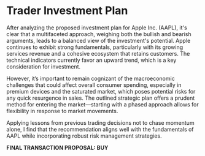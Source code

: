 # Trader Investment Plan

After analyzing the proposed investment plan for Apple Inc. (AAPL), it's clear that a multifaceted approach, weighing both the bullish and bearish arguments, leads to a balanced view of the investment's potential. Apple continues to exhibit strong fundamentals, particularly with its growing services revenue and a cohesive ecosystem that retains customers. The technical indicators currently favor an upward trend, which is a key consideration for investment.

However, it’s important to remain cognizant of the macroeconomic challenges that could affect overall consumer spending, especially in premium devices and the saturated market, which poses potential risks for any quick resurgence in sales. The outlined strategic plan offers a prudent method for entering the market—starting with a phased approach allows for flexibility in response to market movements.

Applying lessons from previous trading decisions not to chase momentum alone, I find that the recommendation aligns well with the fundamentals of AAPL while incorporating robust risk management strategies.

**FINAL TRANSACTION PROPOSAL: BUY**

